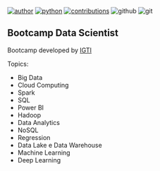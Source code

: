 [![author](https://badgen.net/badge/Author/raffoliveira/blue)](https://www.linkedin.com/in/raffoliveira/) [![python](https://badgen.net/badge/Python/3.6+/yellow)](https://www.python.org) [![contributions](https://badgen.net/badge/Contributions/Welcome/green)](https://github.com/raffoliveira/Data_Science/issues) ![github](https://badgen.net/badge/icon/github?icon=github&label) ![git](https://badgen.net/badge/icon/git?icon=git&label)

## Bootcamp Data Scientist 

Bootcamp developed by [IGTI](https://www.igti.com.br/)

Topics:

* Big Data
* Cloud Computing
* Spark
* SQL
* Power BI
* Hadoop
* Data Analytics
* NoSQL
* Regression
* Data Lake e Data Warehouse
* Machine Learning
* Deep Learning

